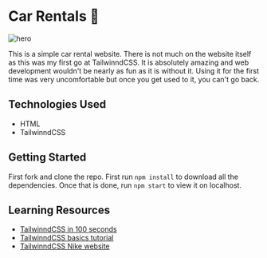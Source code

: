# Car Rentals 🚗

![hero](https://github.com/anav5704/Tailwind-CSS/blob/main/docs/kants-tailwind.png)

This is a simple car rental website. There is not much on the website itself as this was my first go at TailwinndCSS. It is absolutely amazing and web development wouldn't be nearly as fun as it is without it. Using it for the first time was very uncomfortable but once you get used to it, you can't go back.

## Technologies Used

- HTML
- TailwinndCSS

## Getting Started

First fork and clone the repo. First run ```npm install``` to download all the dependencies. Once that is done, run ```npm start``` to view it on localhost.

## Learning Resources

- [TailwinndCSS in 100 seconds](https://www.youtube.com/watch?v=mr15Xzb1Ook)
- [TailwinndCSS basics tutorial](https://www.youtube.com/watch?v=pfaSUYaSgRo)
- [TailwinndCSS Nike website](https://www.youtube.com/watch?v=tS7upsfuxmo)


